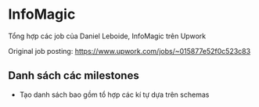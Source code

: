 # InfoMagic
Tổng hợp các job của Daniel Leboide, InfoMagic trên Upwork 

Original job posting: https://www.upwork.com/jobs/~015877e52f0c523c83

## Danh sách các milestones
- Tạo danh sách bao gồm tổ hợp các kí tự dựa trên schemas

